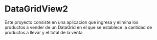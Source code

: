# DataGridView2
 Este proyecto consiste en una aplicacion que ingresa y elimina los productos a vender de un DataGrid en el que se establece la cantidad de productos a llevar y el total de la venta
